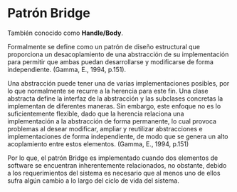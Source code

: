 # Patrón Bridge
También conocido como **Handle/Body**.

Formalmente se define como un patrón de diseño estructural que proporciona un desacoplamiento de una abstracción de su implementación para permitir que ambas puedan desarrollarse y modificarse de forma independiente. (Gamma, E., 1994, p.151).

Una abstracción puede tener una de varias implementaciones posibles, por lo que normalmente se recurre a la herencia para este fin. Una clase abstracta define la interfaz de la abstracción y las subclases concretas la implementan de diferentes maneras. Sin embargo, este enfoque no es lo suficientemente flexible, dado que la herencia relaciona una implementación a la abstracción de forma permanente, lo cual provoca problemas al desear modificar, ampliar y reutilizar abstracciones e implementaciones de forma independiente, de modo que se genera un alto acoplamiento entre estos elementos. (Gamma, E., 1994, p.151)

Por lo que, el patrón Bridge es implementado cuando dos elementos de software se encuentran inherentemente relacionados, no obstante, debido a los requerimientos del sistema es necesario que al menos uno de ellos sufra algún cambio a lo largo del ciclo de vida del sistema.
